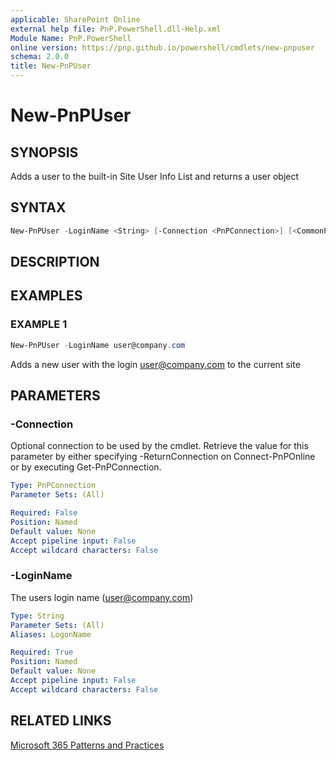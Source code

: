 ```yaml
---
applicable: SharePoint Online
external help file: PnP.PowerShell.dll-Help.xml
Module Name: PnP.PowerShell
online version: https://pnp.github.io/powershell/cmdlets/new-pnpuser
schema: 2.0.0
title: New-PnPUser
---
```


# New-PnPUser

## SYNOPSIS
Adds a user to the built-in Site User Info List and returns a user object

## SYNTAX

```powershell
New-PnPUser -LoginName <String> [-Connection <PnPConnection>] [<CommonParameters>]
```

## DESCRIPTION

## EXAMPLES

### EXAMPLE 1
```powershell
New-PnPUser -LoginName user@company.com
```

Adds a new user with the login user@company.com to the current site

## PARAMETERS

### -Connection
Optional connection to be used by the cmdlet. Retrieve the value for this parameter by either specifying -ReturnConnection on Connect-PnPOnline or by executing Get-PnPConnection.

```yaml
Type: PnPConnection
Parameter Sets: (All)

Required: False
Position: Named
Default value: None
Accept pipeline input: False
Accept wildcard characters: False
```

### -LoginName
The users login name (user@company.com)

```yaml
Type: String
Parameter Sets: (All)
Aliases: LogonName

Required: True
Position: Named
Default value: None
Accept pipeline input: False
Accept wildcard characters: False
```



## RELATED LINKS

[Microsoft 365 Patterns and Practices](https://aka.ms/m365pnp)